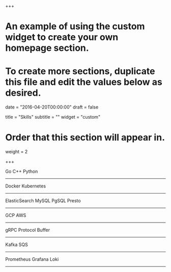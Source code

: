 +++
# An example of using the custom widget to create your own homepage section.
# To create more sections, duplicate this file and edit the values below as desired.

date = "2016-04-20T00:00:00"
draft = false

title = "Skills"
subtitle = ""
widget = "custom"

# Order that this section will appear in.
weight = 2

+++
<div class="skills-container">
<div class="skills-tech">
    <span>Go</span>
    <span>C++</span>
    <span>Python</span>
    <hr>
    <span>Docker</span> 
    <span>Kubernetes</span>
    <hr>
    <span>ElasticSearch</span> 
    <span>MySQL</span>
    <span>PgSQL</span>
    <span>Presto</span>
    <hr>
    <span>GCP</span> 
    <span>AWS</span>
    <hr>
    <span>gRPC</span> 
    <span>Protocol Buffer</span> 
    <hr>
    <span>Kafka</span>
    <span>SQS</span>
    <hr>
    <span>Prometheus</span> 
    <span>Grafana</span>
    <span>Loki</span>
    <hr>
</div>
</div>